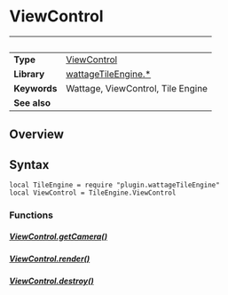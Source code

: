 # ViewControl

|                      | &nbsp;
| -------------------- | ---------------------------------------------------------------
| __Type__             | [ViewControl](type_viewControl.markdown)
| __Library__          | [wattageTileEngine.*](../Readme.markdown)
| __Keywords__         | Wattage, ViewControl, Tile Engine
| __See also__         |

## Overview

## Syntax

	local TileEngine = require "plugin.wattageTileEngine"
	local ViewControl = TileEngine.ViewControl

### Functions

##### [ViewControl.getCamera()](getCamera.markdown)

##### [ViewControl.render()](render.markdown)

##### [ViewControl.destroy()](destroy.markdown)